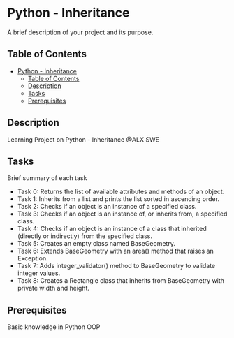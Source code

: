 # Python - Inheritance

A brief description of your project and its purpose.

## Table of Contents

- [Python - Inheritance](#python-inheritance)
  - [Table of Contents](#table-of-contents)
  - [Description](#description)
  - [Tasks](#tasks)
  - [Prerequisites](#prerequisites)

## Description

Learning Project on Python - Inheritance @ALX SWE

## Tasks

Brief summary of each task
- Task 0: Returns the list of available attributes and methods of an object.
- Task 1: Inherits from a list and prints the list sorted in ascending order.
- Task 2: Checks if an object is an instance of a specified class.
- Task 3: Checks if an object is an instance of, or inherits from, a specified class.
- Task 4: Checks if an object is an instance of a class that inherited (directly or indirectly) from the specified class.
- Task 5: Creates an empty class named BaseGeometry.
- Task 6: Extends BaseGeometry with an area() method that raises an Exception.
- Task 7: Adds integer_validator() method to BaseGeometry to validate integer values.
- Task 8: Creates a Rectangle class that inherits from BaseGeometry with private width and height.

## Prerequisites

Basic knowledge in Python OOP
